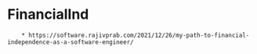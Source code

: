 # FinancialInd

    	* https://software.rajivprab.com/2021/12/26/my-path-to-financial-independence-as-a-software-engineer/
